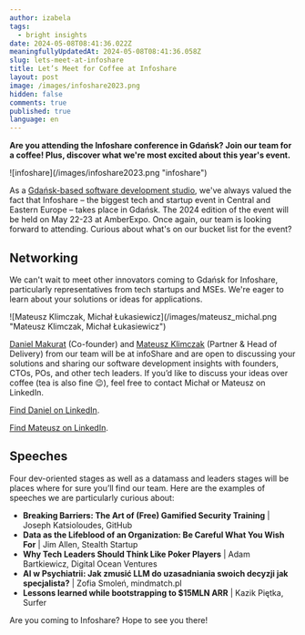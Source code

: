 ```yaml
---
author: izabela
tags:
  - bright insights
date: 2024-05-08T08:41:36.022Z
meaningfullyUpdatedAt: 2024-05-08T08:41:36.058Z
slug: lets-meet-at-infoshare
title: Let’s Meet for Coffee at Infoshare
layout: post
image: /images/infoshare2023.png
hidden: false
comments: true
published: true
language: en
---
```

**Are you attending the Infoshare conference in Gdańsk? Join our team for a coffee! Plus, discover what we're most excited about this year's event.**

<div className="image">![infoshare](/images/infoshare2023.png "infoshare")</div>

As a [Gdańsk-based software development studio](/our-areas/gdansk-software-company/), we've always valued the fact that Infoshare – the biggest tech and startup event in Central and Eastern Europe – takes place in Gdańsk. The 2024 edition of the event will be held on May 22-23 at AmberExpo. Once again, our team is looking forward to attending. Curious about what's on our bucket list for the event?

## Networking

We can't wait to meet other innovators coming to Gdańsk for Infoshare, particularly representatives from tech startups and MSEs. We're eager to learn about your solutions or ideas for applications.

<div className="image">![Mateusz Klimczak, Michał Łukasiewicz](/images/mateusz_michal.png "Mateusz Klimczak, Michał Łukasiewicz")</div>

[Daniel Makurat](https://www.linkedin.com/in/daniel-makurat-b7b5a026/) (Co-founder) and [Mateusz Klimczak](https://www.linkedin.com/in/klimczak-mateusz/) (Partner & Head of Delivery) from our team will be at infoShare and are open to discussing your solutions and sharing our software development insights with founders, CTOs, POs, and other tech leaders. If you’d like to discuss your ideas over coffee (tea is also fine 😉), feel free to contact Michał or Mateusz on LinkedIn.

[Find Daniel on LinkedIn](https://www.linkedin.com/in/daniel-makurat-b7b5a026/).

[Find Mateusz on LinkedIn](https://www.linkedin.com/in/klimczak-mateusz/).

## Speeches

Four dev-oriented stages as well as a datamass and leaders stages will be places where for sure you’ll find our team. Here are the examples of speeches we are particularly curious about:

* **Breaking Barriers: The Art of (Free) Gamified Security Training** | Joseph Katsioloudes, GitHub
* **Data as the Lifeblood of an Organization: Be Careful What You Wish For** | Jim Allen, Stealth Startup
* **Why Tech Leaders Should Think Like Poker Players** | Adam Bartkiewicz, Digital Ocean Ventures
* **AI w Psychiatrii: Jak zmusić LLM do uzasadniania swoich decyzji jak specjalista?** | Zofia Smoleń, mindmatch.pl
* **Lessons learned while bootstrapping to $15MLN ARR**  | Kazik Piętka, Surfer

Are you coming to Infoshare? Hope to see you there!